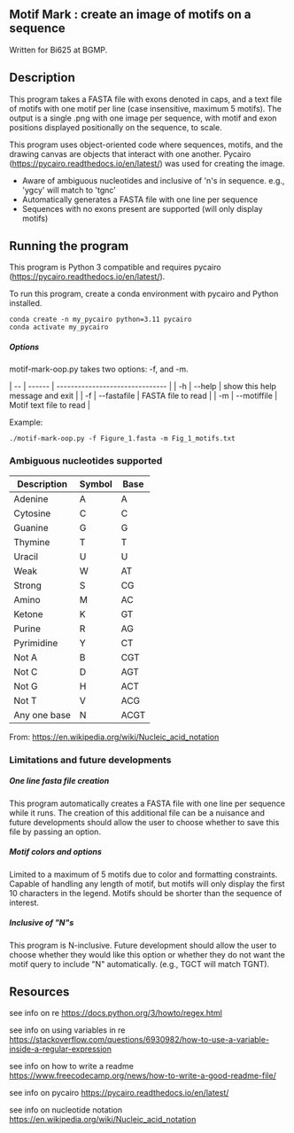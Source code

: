 ## Motif Mark : create an image of motifs on a sequence
 Written for Bi625 at BGMP. 

## Description
 This program takes a FASTA file with exons denoted in caps, and a text file of motifs with one motif per line (case insensitive, maximum 5 motifs). The output is a single .png with one image per sequence, with motif and exon positions displayed positionally on the sequence, to scale. 
 
 This program uses object-oriented code where sequences, motifs, and the drawing canvas are objects that interact with one another. Pycairo (https://pycairo.readthedocs.io/en/latest/) was used for creating the image.

 - Aware of ambiguous nucleotides and inclusive of 'n's in sequence. e.g., 'ygcy' will match to 'tgnc'
 - Automatically generates a FASTA file with one line per sequence 
 - Sequences with no exons present are supported (will only display motifs)

## Running the program

This program is Python 3 compatible and requires pycairo (https://pycairo.readthedocs.io/en/latest/). 

To run this program, create a conda environment with pycairo and Python installed.

```
conda create -n my_pycairo python=3.11 pycairo
conda activate my_pycairo
```

##### Options 
motif-mark-oop.py takes two options: -f, and -m. 

| -- | ------ | ------------------------------- |
| -h | --help | show this help message and exit |
| -f | --fastafile | FASTA file to read |
| -m | --motiffile | Motif text file to read |

Example:

```
./motif-mark-oop.py -f Figure_1.fasta -m Fig_1_motifs.txt
```

### Ambiguous nucleotides supported

| Description | Symbol | Base |
| ----------- | ------ | ---- | 
| Adenine | A |	A |
| Cytosine | C | C | 
| Guanine | G | G |
| Thymine | T | T |
| Uracil | U | U |
| Weak | W | AT |
| Strong | S | CG |
| Amino | M | AC |
| Ketone | K | GT |
| Purine | R | AG |
| Pyrimidine | Y | CT |
| Not A | B | CGT |
| Not C | D | AGT |
| Not G | H | ACT | 
| Not T	| V	| ACG |
| Any one base | N | ACGT |

From: https://en.wikipedia.org/wiki/Nucleic_acid_notation 

### Limitations and future developments

##### One line fasta file creation
This program automatically creates a FASTA file with one line per sequence while it runs. The creation of this additional file can be a nuisance and future developments should allow the user to choose whether to save this file by passing an option. 

##### Motif colors and options
Limited to a maximum of 5 motifs due to color and formatting constraints. Capable of handling any length of motif, but motifs will only display the first 10 characters in the legend. Motifs should be shorter than the sequence of interest.

##### Inclusive of "N"s
This program is N-inclusive. Future development should allow the user to choose whether they would like this option or whether they do not want the motif query to include "N" automatically. (e.g., TGCT will match TGNT).

## Resources 

see info on re https://docs.python.org/3/howto/regex.html

see info on using variables in re  https://stackoverflow.com/questions/6930982/how-to-use-a-variable-inside-a-regular-expression

see info on how to write a readme 
 https://www.freecodecamp.org/news/how-to-write-a-good-readme-file/

see info on pycairo https://pycairo.readthedocs.io/en/latest/

see info on nucleotide notation https://en.wikipedia.org/wiki/Nucleic_acid_notation 